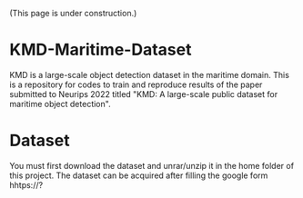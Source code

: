 (This page is under construction.)

# KMD-Maritime-Dataset
KMD is a large-scale object detection dataset in the maritime domain. This is a repository for codes to train and reproduce results of the paper submitted to Neurips 2022 titled "KMD: A large-scale public dataset for maritime object detection". 

# Dataset
You must first download the dataset and unrar/unzip it in the home folder of this project. The dataset can be acquired after filling the google form hhtps://?

